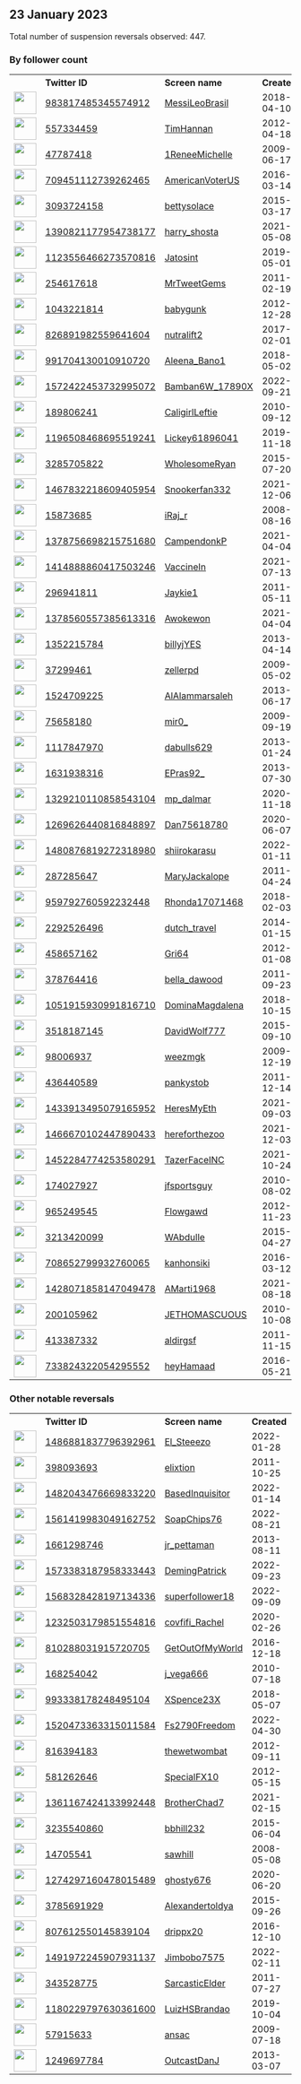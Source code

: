 
## 23 January 2023
Total number of suspension reversals observed: 447.

### By follower count
<table><tr><th></th><th align="left">Twitter ID</th><th align="left">Screen name</th>
<th align="left">Created</th><th align="left">Status</th><th align="left">Suspended</th><th align="left">Followers</th>
<tr><td><a href="https://pbs.twimg.com/profile_images/1609885524432490499/7IbpWkRw_normal.jpg"><img src="https://pbs.twimg.com/profile_images/1609885524432490499/7IbpWkRw_normal.jpg" width="40px" height="40px" align="center"/></a></td><td><a href="https://twitter.com/intent/user?user_id=983817485345574912">983817485345574912</a></td><td><a href="https://twitter.com/MessiLeoBrasil">MessiLeoBrasil</a></td><td>2018-04-10</td><td align="center"></td><td>2023-01-18</td><td>154210</td></tr>
<tr><td><a href="https://pbs.twimg.com/profile_images/1630630808246517760/OZ96_vAZ_normal.jpg"><img src="https://pbs.twimg.com/profile_images/1630630808246517760/OZ96_vAZ_normal.jpg" width="40px" height="40px" align="center"/></a></td><td><a href="https://twitter.com/intent/user?user_id=557334459">557334459</a></td><td><a href="https://twitter.com/TimHannan">TimHannan</a></td><td>2012-04-18</td><td align="center"></td><td>2022-12-29</td><td>99006</td></tr>
<tr><td><a href="https://pbs.twimg.com/profile_images/1620583912173977601/4nbjJaDO_normal.jpg"><img src="https://pbs.twimg.com/profile_images/1620583912173977601/4nbjJaDO_normal.jpg" width="40px" height="40px" align="center"/></a></td><td><a href="https://twitter.com/intent/user?user_id=47787418">47787418</a></td><td><a href="https://twitter.com/1ReneeMichelle">1ReneeMichelle</a></td><td>2009-06-17</td><td align="center"></td><td>2022-11-15</td><td>57362</td></tr>
<tr><td><a href="https://pbs.twimg.com/profile_images/1618259640785174530/EVe6wSZH_normal.jpg"><img src="https://pbs.twimg.com/profile_images/1618259640785174530/EVe6wSZH_normal.jpg" width="40px" height="40px" align="center"/></a></td><td><a href="https://twitter.com/intent/user?user_id=709451112739262465">709451112739262465</a></td><td><a href="https://twitter.com/AmericanVoterUS">AmericanVoterUS</a></td><td>2016-03-14</td><td align="center"></td><td></td><td>37227</td></tr>
<tr><td><a href="https://pbs.twimg.com/profile_images/1636441903175716865/X93PeKFD_normal.jpg"><img src="https://pbs.twimg.com/profile_images/1636441903175716865/X93PeKFD_normal.jpg" width="40px" height="40px" align="center"/></a></td><td><a href="https://twitter.com/intent/user?user_id=3093724158">3093724158</a></td><td><a href="https://twitter.com/bettysolace">bettysolace</a></td><td>2015-03-17</td><td align="center"></td><td>2022-09-16</td><td>34450</td></tr>
<tr><td><a href="https://pbs.twimg.com/profile_images/1629373990799302656/3vT4QMp0_normal.jpg"><img src="https://pbs.twimg.com/profile_images/1629373990799302656/3vT4QMp0_normal.jpg" width="40px" height="40px" align="center"/></a></td><td><a href="https://twitter.com/intent/user?user_id=1390821177954738177">1390821177954738177</a></td><td><a href="https://twitter.com/harry_shosta">harry_shosta</a></td><td>2021-05-08</td><td align="center"></td><td>2023-01-18</td><td>33870</td></tr>
<tr><td><a href="https://pbs.twimg.com/profile_images/1626053654695518210/29qc9ALy_normal.jpg"><img src="https://pbs.twimg.com/profile_images/1626053654695518210/29qc9ALy_normal.jpg" width="40px" height="40px" align="center"/></a></td><td><a href="https://twitter.com/intent/user?user_id=1123556466273570816">1123556466273570816</a></td><td><a href="https://twitter.com/Jatosint">Jatosint</a></td><td>2019-05-01</td><td align="center"></td><td>2022-12-31</td><td>21435</td></tr>
<tr><td><a href="https://pbs.twimg.com/profile_images/1619393716208431107/rt9Pq5v9_normal.jpg"><img src="https://pbs.twimg.com/profile_images/1619393716208431107/rt9Pq5v9_normal.jpg" width="40px" height="40px" align="center"/></a></td><td><a href="https://twitter.com/intent/user?user_id=254617618">254617618</a></td><td><a href="https://twitter.com/MrTweetGems">MrTweetGems</a></td><td>2011-02-19</td><td align="center"></td><td>2023-01-10</td><td>17937</td></tr>
<tr><td><a href="https://pbs.twimg.com/profile_images/1602897132914024448/mu__y59z_normal.jpg"><img src="https://pbs.twimg.com/profile_images/1602897132914024448/mu__y59z_normal.jpg" width="40px" height="40px" align="center"/></a></td><td><a href="https://twitter.com/intent/user?user_id=1043221814">1043221814</a></td><td><a href="https://twitter.com/babygunk">babygunk</a></td><td>2012-12-28</td><td align="center"></td><td>2023-01-12</td><td>14930</td></tr>
<tr><td><a href="https://pbs.twimg.com/profile_images/854656098627977221/FsWQXl4j_normal.jpg"><img src="https://pbs.twimg.com/profile_images/854656098627977221/FsWQXl4j_normal.jpg" width="40px" height="40px" align="center"/></a></td><td><a href="https://twitter.com/intent/user?user_id=826891982559641604">826891982559641604</a></td><td><a href="https://twitter.com/nutralift2">nutralift2</a></td><td>2017-02-01</td><td align="center"></td><td>2023-01-18</td><td>13080</td></tr>
<tr><td><a href="https://pbs.twimg.com/profile_images/1591761113137528834/k7QDLAlM_normal.jpg"><img src="https://pbs.twimg.com/profile_images/1591761113137528834/k7QDLAlM_normal.jpg" width="40px" height="40px" align="center"/></a></td><td><a href="https://twitter.com/intent/user?user_id=991704130010910720">991704130010910720</a></td><td><a href="https://twitter.com/Aleena_Bano1">Aleena_Bano1</a></td><td>2018-05-02</td><td align="center"></td><td>2023-01-18</td><td>12637</td></tr>
<tr><td><a href="https://pbs.twimg.com/profile_images/1604988947997655040/yrK7-oez_normal.jpg"><img src="https://pbs.twimg.com/profile_images/1604988947997655040/yrK7-oez_normal.jpg" width="40px" height="40px" align="center"/></a></td><td><a href="https://twitter.com/intent/user?user_id=1572422453732995072">1572422453732995072</a></td><td><a href="https://twitter.com/Bamban6W_17890X">Bamban6W_17890X</a></td><td>2022-09-21</td><td align="center"></td><td>2023-01-16</td><td>12143</td></tr>
<tr><td><a href="https://pbs.twimg.com/profile_images/927972058297802752/OwtQKvqg_normal.jpg"><img src="https://pbs.twimg.com/profile_images/927972058297802752/OwtQKvqg_normal.jpg" width="40px" height="40px" align="center"/></a></td><td><a href="https://twitter.com/intent/user?user_id=189806241">189806241</a></td><td><a href="https://twitter.com/CaligirlLeftie">CaligirlLeftie</a></td><td>2010-09-12</td><td align="center"></td><td>2022-06-13</td><td>11872</td></tr>
<tr><td><a href="https://pbs.twimg.com/profile_images/1530752252494761984/IXzyRHOV_normal.jpg"><img src="https://pbs.twimg.com/profile_images/1530752252494761984/IXzyRHOV_normal.jpg" width="40px" height="40px" align="center"/></a></td><td><a href="https://twitter.com/intent/user?user_id=1196508468695519241">1196508468695519241</a></td><td><a href="https://twitter.com/Lickey61896041">Lickey61896041</a></td><td>2019-11-18</td><td align="center"></td><td>2023-01-18</td><td>9932</td></tr>
<tr><td><a href="https://pbs.twimg.com/profile_images/1528557809318625282/OVxRumSx_normal.jpg"><img src="https://pbs.twimg.com/profile_images/1528557809318625282/OVxRumSx_normal.jpg" width="40px" height="40px" align="center"/></a></td><td><a href="https://twitter.com/intent/user?user_id=3285705822">3285705822</a></td><td><a href="https://twitter.com/WholesomeRyan">WholesomeRyan</a></td><td>2015-07-20</td><td align="center">🔒</td><td>2022-10-28</td><td>9026</td></tr>
<tr><td><a href="https://pbs.twimg.com/profile_images/1570533323813916672/i4XlVNR__normal.jpg"><img src="https://pbs.twimg.com/profile_images/1570533323813916672/i4XlVNR__normal.jpg" width="40px" height="40px" align="center"/></a></td><td><a href="https://twitter.com/intent/user?user_id=1467832218609405954">1467832218609405954</a></td><td><a href="https://twitter.com/Snookerfan332">Snookerfan332</a></td><td>2021-12-06</td><td align="center"></td><td>2022-11-28</td><td>9022</td></tr>
<tr><td><a href="https://pbs.twimg.com/profile_images/1557178312245489664/ckF4jUwt_normal.jpg"><img src="https://pbs.twimg.com/profile_images/1557178312245489664/ckF4jUwt_normal.jpg" width="40px" height="40px" align="center"/></a></td><td><a href="https://twitter.com/intent/user?user_id=15873685">15873685</a></td><td><a href="https://twitter.com/iRaj_r">iRaj_r</a></td><td>2008-08-16</td><td align="center"></td><td>2023-01-18</td><td>8987</td></tr>
<tr><td><a href="https://pbs.twimg.com/profile_images/1635379580079882240/8T_Ij4zi_normal.jpg"><img src="https://pbs.twimg.com/profile_images/1635379580079882240/8T_Ij4zi_normal.jpg" width="40px" height="40px" align="center"/></a></td><td><a href="https://twitter.com/intent/user?user_id=1378756698215751680">1378756698215751680</a></td><td><a href="https://twitter.com/CampendonkP">CampendonkP</a></td><td>2021-04-04</td><td align="center"></td><td>2023-01-14</td><td>7256</td></tr>
<tr><td><a href="https://pbs.twimg.com/profile_images/1469044233034162178/FSGTcbZP_normal.jpg"><img src="https://pbs.twimg.com/profile_images/1469044233034162178/FSGTcbZP_normal.jpg" width="40px" height="40px" align="center"/></a></td><td><a href="https://twitter.com/intent/user?user_id=1414888860417503246">1414888860417503246</a></td><td><a href="https://twitter.com/VaccineIn">VaccineIn</a></td><td>2021-07-13</td><td align="center"></td><td>2022-10-29</td><td>7072</td></tr>
<tr><td><a href="https://pbs.twimg.com/profile_images/621036861876736000/sLZGNbTQ_normal.jpg"><img src="https://pbs.twimg.com/profile_images/621036861876736000/sLZGNbTQ_normal.jpg" width="40px" height="40px" align="center"/></a></td><td><a href="https://twitter.com/intent/user?user_id=296941811">296941811</a></td><td><a href="https://twitter.com/Jaykie1">Jaykie1</a></td><td>2011-05-11</td><td align="center"></td><td>2023-01-15</td><td>6993</td></tr>
<tr><td><a href="https://pbs.twimg.com/profile_images/1626338054439944193/mW1n8dCN_normal.png"><img src="https://pbs.twimg.com/profile_images/1626338054439944193/mW1n8dCN_normal.png" width="40px" height="40px" align="center"/></a></td><td><a href="https://twitter.com/intent/user?user_id=1378560557385613316">1378560557385613316</a></td><td><a href="https://twitter.com/Awokewon">Awokewon</a></td><td>2021-04-04</td><td align="center"></td><td>2023-01-18</td><td>6569</td></tr>
<tr><td><a href="https://pbs.twimg.com/profile_images/631853417875374080/MNhJ18lM_normal.png"><img src="https://pbs.twimg.com/profile_images/631853417875374080/MNhJ18lM_normal.png" width="40px" height="40px" align="center"/></a></td><td><a href="https://twitter.com/intent/user?user_id=1352215784">1352215784</a></td><td><a href="https://twitter.com/billyjYES">billyjYES</a></td><td>2013-04-14</td><td align="center"></td><td></td><td>5965</td></tr>
<tr><td><a href="https://pbs.twimg.com/profile_images/1378495681657180160/7a6SVzvB_normal.jpg"><img src="https://pbs.twimg.com/profile_images/1378495681657180160/7a6SVzvB_normal.jpg" width="40px" height="40px" align="center"/></a></td><td><a href="https://twitter.com/intent/user?user_id=37299461">37299461</a></td><td><a href="https://twitter.com/zellerpd">zellerpd</a></td><td>2009-05-02</td><td align="center"></td><td>2023-01-04</td><td>5890</td></tr>
<tr><td><a href="https://pbs.twimg.com/profile_images/1628363681036640256/9t4fCQ08_normal.jpg"><img src="https://pbs.twimg.com/profile_images/1628363681036640256/9t4fCQ08_normal.jpg" width="40px" height="40px" align="center"/></a></td><td><a href="https://twitter.com/intent/user?user_id=1524709225">1524709225</a></td><td><a href="https://twitter.com/AlAlammarsaleh">AlAlammarsaleh</a></td><td>2013-06-17</td><td align="center"></td><td>2023-01-10</td><td>5506</td></tr>
<tr><td><a href="https://pbs.twimg.com/profile_images/1397784541410992130/zOw9Pzwd_normal.jpg"><img src="https://pbs.twimg.com/profile_images/1397784541410992130/zOw9Pzwd_normal.jpg" width="40px" height="40px" align="center"/></a></td><td><a href="https://twitter.com/intent/user?user_id=75658180">75658180</a></td><td><a href="https://twitter.com/mir0_">mir0_</a></td><td>2009-09-19</td><td align="center"></td><td>2023-01-18</td><td>5383</td></tr>
<tr><td><a href="https://pbs.twimg.com/profile_images/1520245048612433920/P_cVXcaK_normal.jpg"><img src="https://pbs.twimg.com/profile_images/1520245048612433920/P_cVXcaK_normal.jpg" width="40px" height="40px" align="center"/></a></td><td><a href="https://twitter.com/intent/user?user_id=1117847970">1117847970</a></td><td><a href="https://twitter.com/dabulls629">dabulls629</a></td><td>2013-01-24</td><td align="center"></td><td>2023-01-12</td><td>5278</td></tr>
<tr><td><a href="https://pbs.twimg.com/profile_images/1532065535227498497/ZY__NOK0_normal.jpg"><img src="https://pbs.twimg.com/profile_images/1532065535227498497/ZY__NOK0_normal.jpg" width="40px" height="40px" align="center"/></a></td><td><a href="https://twitter.com/intent/user?user_id=1631938316">1631938316</a></td><td><a href="https://twitter.com/EPras92_">EPras92_</a></td><td>2013-07-30</td><td align="center"></td><td>2022-11-17</td><td>5169</td></tr>
<tr><td><a href="https://pbs.twimg.com/profile_images/1608681545036070913/JkyJhEb7_normal.jpg"><img src="https://pbs.twimg.com/profile_images/1608681545036070913/JkyJhEb7_normal.jpg" width="40px" height="40px" align="center"/></a></td><td><a href="https://twitter.com/intent/user?user_id=1329210110858543104">1329210110858543104</a></td><td><a href="https://twitter.com/mp_dalmar">mp_dalmar</a></td><td>2020-11-18</td><td align="center"></td><td>2023-01-15</td><td>5115</td></tr>
<tr><td><a href="https://pbs.twimg.com/profile_images/1310103037516476420/MUB-BYph_normal.jpg"><img src="https://pbs.twimg.com/profile_images/1310103037516476420/MUB-BYph_normal.jpg" width="40px" height="40px" align="center"/></a></td><td><a href="https://twitter.com/intent/user?user_id=1269626440816848897">1269626440816848897</a></td><td><a href="https://twitter.com/Dan75618780">Dan75618780</a></td><td>2020-06-07</td><td align="center">🚫</td><td>2023-01-19</td><td>5054</td></tr>
<tr><td><a href="https://pbs.twimg.com/profile_images/1631828187339452416/iiGNetRx_normal.jpg"><img src="https://pbs.twimg.com/profile_images/1631828187339452416/iiGNetRx_normal.jpg" width="40px" height="40px" align="center"/></a></td><td><a href="https://twitter.com/intent/user?user_id=1480876819272318980">1480876819272318980</a></td><td><a href="https://twitter.com/shiirokarasu">shiirokarasu</a></td><td>2022-01-11</td><td align="center"></td><td>2023-01-07</td><td>4165</td></tr>
<tr><td><a href="https://pbs.twimg.com/profile_images/1483467908953120772/-C4YXKHL_normal.jpg"><img src="https://pbs.twimg.com/profile_images/1483467908953120772/-C4YXKHL_normal.jpg" width="40px" height="40px" align="center"/></a></td><td><a href="https://twitter.com/intent/user?user_id=287285647">287285647</a></td><td><a href="https://twitter.com/MaryJackalope">MaryJackalope</a></td><td>2011-04-24</td><td align="center"></td><td>2023-01-15</td><td>4063</td></tr>
<tr><td><a href="https://pbs.twimg.com/profile_images/1542544393197977601/uiMjUc-W_normal.jpg"><img src="https://pbs.twimg.com/profile_images/1542544393197977601/uiMjUc-W_normal.jpg" width="40px" height="40px" align="center"/></a></td><td><a href="https://twitter.com/intent/user?user_id=959792760592232448">959792760592232448</a></td><td><a href="https://twitter.com/Rhonda17071468">Rhonda17071468</a></td><td>2018-02-03</td><td align="center"></td><td>2022-10-29</td><td>4049</td></tr>
<tr><td><a href="https://pbs.twimg.com/profile_images/1379425799132958733/uJ1R6gcU_normal.jpg"><img src="https://pbs.twimg.com/profile_images/1379425799132958733/uJ1R6gcU_normal.jpg" width="40px" height="40px" align="center"/></a></td><td><a href="https://twitter.com/intent/user?user_id=2292526496">2292526496</a></td><td><a href="https://twitter.com/dutch_travel">dutch_travel</a></td><td>2014-01-15</td><td align="center"></td><td>2023-01-15</td><td>3911</td></tr>
<tr><td><a href="https://pbs.twimg.com/profile_images/1618485684511055872/4yvVGRDN_normal.jpg"><img src="https://pbs.twimg.com/profile_images/1618485684511055872/4yvVGRDN_normal.jpg" width="40px" height="40px" align="center"/></a></td><td><a href="https://twitter.com/intent/user?user_id=458657162">458657162</a></td><td><a href="https://twitter.com/Gri64">Gri64</a></td><td>2012-01-08</td><td align="center"></td><td></td><td>3694</td></tr>
<tr><td><a href="https://pbs.twimg.com/profile_images/1633993579973558272/269V1xcS_normal.jpg"><img src="https://pbs.twimg.com/profile_images/1633993579973558272/269V1xcS_normal.jpg" width="40px" height="40px" align="center"/></a></td><td><a href="https://twitter.com/intent/user?user_id=378764416">378764416</a></td><td><a href="https://twitter.com/bella_dawood">bella_dawood</a></td><td>2011-09-23</td><td align="center"></td><td>2023-01-15</td><td>3439</td></tr>
<tr><td><a href="https://pbs.twimg.com/profile_images/1576941115990835200/HNMdqebj_normal.jpg"><img src="https://pbs.twimg.com/profile_images/1576941115990835200/HNMdqebj_normal.jpg" width="40px" height="40px" align="center"/></a></td><td><a href="https://twitter.com/intent/user?user_id=1051915930991816710">1051915930991816710</a></td><td><a href="https://twitter.com/DominaMagdalena">DominaMagdalena</a></td><td>2018-10-15</td><td align="center"></td><td>2023-01-17</td><td>3401</td></tr>
<tr><td><a href="https://pbs.twimg.com/profile_images/642042175237173248/UNAI88pR_normal.jpg"><img src="https://pbs.twimg.com/profile_images/642042175237173248/UNAI88pR_normal.jpg" width="40px" height="40px" align="center"/></a></td><td><a href="https://twitter.com/intent/user?user_id=3518187145">3518187145</a></td><td><a href="https://twitter.com/DavidWolf777">DavidWolf777</a></td><td>2015-09-10</td><td align="center"></td><td>2022-09-22</td><td>3190</td></tr>
<tr><td><a href="https://pbs.twimg.com/profile_images/1077551666071711744/xzpZc_WE_normal.jpg"><img src="https://pbs.twimg.com/profile_images/1077551666071711744/xzpZc_WE_normal.jpg" width="40px" height="40px" align="center"/></a></td><td><a href="https://twitter.com/intent/user?user_id=98006937">98006937</a></td><td><a href="https://twitter.com/weezmgk">weezmgk</a></td><td>2009-12-19</td><td align="center"></td><td>2022-11-02</td><td>3095</td></tr>
<tr><td><a href="https://pbs.twimg.com/profile_images/1617548500237180928/n4ESv4tV_normal.jpg"><img src="https://pbs.twimg.com/profile_images/1617548500237180928/n4ESv4tV_normal.jpg" width="40px" height="40px" align="center"/></a></td><td><a href="https://twitter.com/intent/user?user_id=436440589">436440589</a></td><td><a href="https://twitter.com/pankystob">pankystob</a></td><td>2011-12-14</td><td align="center"></td><td></td><td>3076</td></tr>
<tr><td><a href="https://pbs.twimg.com/profile_images/1631516291352915974/da-hPS9q_normal.jpg"><img src="https://pbs.twimg.com/profile_images/1631516291352915974/da-hPS9q_normal.jpg" width="40px" height="40px" align="center"/></a></td><td><a href="https://twitter.com/intent/user?user_id=1433913495079165952">1433913495079165952</a></td><td><a href="https://twitter.com/HeresMyEth">HeresMyEth</a></td><td>2021-09-03</td><td align="center"></td><td>2023-01-16</td><td>3074</td></tr>
<tr><td><a href="https://pbs.twimg.com/profile_images/1609699461713764353/ccZ3fjSh_normal.jpg"><img src="https://pbs.twimg.com/profile_images/1609699461713764353/ccZ3fjSh_normal.jpg" width="40px" height="40px" align="center"/></a></td><td><a href="https://twitter.com/intent/user?user_id=1466670102447890433">1466670102447890433</a></td><td><a href="https://twitter.com/hereforthezoo">hereforthezoo</a></td><td>2021-12-03</td><td align="center"></td><td>2023-01-17</td><td>3054</td></tr>
<tr><td><a href="https://pbs.twimg.com/profile_images/1619008000668176385/LmmzFY3q_normal.jpg"><img src="https://pbs.twimg.com/profile_images/1619008000668176385/LmmzFY3q_normal.jpg" width="40px" height="40px" align="center"/></a></td><td><a href="https://twitter.com/intent/user?user_id=1452284774253580291">1452284774253580291</a></td><td><a href="https://twitter.com/TazerFaceINC">TazerFaceINC</a></td><td>2021-10-24</td><td align="center"></td><td>2023-01-18</td><td>3015</td></tr>
<tr><td><a href="https://pbs.twimg.com/profile_images/1590738227710857216/9z2wPKwu_normal.jpg"><img src="https://pbs.twimg.com/profile_images/1590738227710857216/9z2wPKwu_normal.jpg" width="40px" height="40px" align="center"/></a></td><td><a href="https://twitter.com/intent/user?user_id=174027927">174027927</a></td><td><a href="https://twitter.com/jfsportsguy">jfsportsguy</a></td><td>2010-08-02</td><td align="center"></td><td>2023-01-18</td><td>2693</td></tr>
<tr><td><a href="https://pbs.twimg.com/profile_images/1617226558544003083/sOouRwNb_normal.jpg"><img src="https://pbs.twimg.com/profile_images/1617226558544003083/sOouRwNb_normal.jpg" width="40px" height="40px" align="center"/></a></td><td><a href="https://twitter.com/intent/user?user_id=965249545">965249545</a></td><td><a href="https://twitter.com/Flowgawd">Flowgawd</a></td><td>2012-11-23</td><td align="center">🔒</td><td>2023-01-08</td><td>2662</td></tr>
<tr><td><a href="https://pbs.twimg.com/profile_images/1202119976548753408/Pzv54m3W_normal.jpg"><img src="https://pbs.twimg.com/profile_images/1202119976548753408/Pzv54m3W_normal.jpg" width="40px" height="40px" align="center"/></a></td><td><a href="https://twitter.com/intent/user?user_id=3213420099">3213420099</a></td><td><a href="https://twitter.com/WAbdulle">WAbdulle</a></td><td>2015-04-27</td><td align="center"></td><td>2023-01-15</td><td>2577</td></tr>
<tr><td><a href="https://pbs.twimg.com/profile_images/1302265955557371904/bjzmKNBS_normal.jpg"><img src="https://pbs.twimg.com/profile_images/1302265955557371904/bjzmKNBS_normal.jpg" width="40px" height="40px" align="center"/></a></td><td><a href="https://twitter.com/intent/user?user_id=708652799932760065">708652799932760065</a></td><td><a href="https://twitter.com/kanhonsiki">kanhonsiki</a></td><td>2016-03-12</td><td align="center">🚫</td><td>2023-01-19</td><td>2479</td></tr>
<tr><td><a href="https://pbs.twimg.com/profile_images/1580271971622965252/8FmjqGwC_normal.jpg"><img src="https://pbs.twimg.com/profile_images/1580271971622965252/8FmjqGwC_normal.jpg" width="40px" height="40px" align="center"/></a></td><td><a href="https://twitter.com/intent/user?user_id=1428071858147049478">1428071858147049478</a></td><td><a href="https://twitter.com/AMarti1968">AMarti1968</a></td><td>2021-08-18</td><td align="center"></td><td>2022-12-07</td><td>2414</td></tr>
<tr><td><a href="https://pbs.twimg.com/profile_images/1570825137200439301/e_mtOyIB_normal.jpg"><img src="https://pbs.twimg.com/profile_images/1570825137200439301/e_mtOyIB_normal.jpg" width="40px" height="40px" align="center"/></a></td><td><a href="https://twitter.com/intent/user?user_id=200105962">200105962</a></td><td><a href="https://twitter.com/JETHOMASCUOUS">JETHOMASCUOUS</a></td><td>2010-10-08</td><td align="center"></td><td>2022-10-02</td><td>2401</td></tr>
<tr><td><a href="https://pbs.twimg.com/profile_images/1436005586169180162/y_a94rwW_normal.jpg"><img src="https://pbs.twimg.com/profile_images/1436005586169180162/y_a94rwW_normal.jpg" width="40px" height="40px" align="center"/></a></td><td><a href="https://twitter.com/intent/user?user_id=413387332">413387332</a></td><td><a href="https://twitter.com/aldirgsf">aldirgsf</a></td><td>2011-11-15</td><td align="center"></td><td>2022-07-03</td><td>2359</td></tr>
<tr><td><a href="https://pbs.twimg.com/profile_images/1635395486218584070/R7YcvFu6_normal.jpg"><img src="https://pbs.twimg.com/profile_images/1635395486218584070/R7YcvFu6_normal.jpg" width="40px" height="40px" align="center"/></a></td><td><a href="https://twitter.com/intent/user?user_id=733824322054295552">733824322054295552</a></td><td><a href="https://twitter.com/heyHamaad">heyHamaad</a></td><td>2016-05-21</td><td align="center"></td><td>2023-01-13</td><td>2349</td></tr>
</table>

### Other notable reversals
<table><tr><th></th><th align="left">Twitter ID</th><th align="left">Screen name</th>
<th align="left">Created</th><th align="left">Status</th><th align="left">Suspended</th><th align="left">Followers</th>
<tr><td><a href="https://pbs.twimg.com/profile_images/1629553756772892672/ZWUEEB5Q_normal.jpg"><img src="https://pbs.twimg.com/profile_images/1629553756772892672/ZWUEEB5Q_normal.jpg" width="40px" height="40px" align="center"/></a></td><td><a href="https://twitter.com/intent/user?user_id=1486881837796392961">1486881837796392961</a></td><td><a href="https://twitter.com/El_Steeezo">El_Steeezo</a></td><td>2022-01-28</td><td align="center"></td><td>2023-01-12</td><td>1069</td></tr>
<tr><td><a href="https://pbs.twimg.com/profile_images/1606438689/face_pic_normal.jpg"><img src="https://pbs.twimg.com/profile_images/1606438689/face_pic_normal.jpg" width="40px" height="40px" align="center"/></a></td><td><a href="https://twitter.com/intent/user?user_id=398093693">398093693</a></td><td><a href="https://twitter.com/elixtion">elixtion</a></td><td>2011-10-25</td><td align="center">🚫</td><td>2023-01-15</td><td>79</td></tr>
<tr><td><a href="https://pbs.twimg.com/profile_images/1492838194852806659/nCKsUfvn_normal.jpg"><img src="https://pbs.twimg.com/profile_images/1492838194852806659/nCKsUfvn_normal.jpg" width="40px" height="40px" align="center"/></a></td><td><a href="https://twitter.com/intent/user?user_id=1482043476669833220">1482043476669833220</a></td><td><a href="https://twitter.com/BasedInquisitor">BasedInquisitor</a></td><td>2022-01-14</td><td align="center"></td><td>2023-01-15</td><td>10</td></tr>
<tr><td><a href="https://pbs.twimg.com/profile_images/1569952373547622400/6KECHPan_normal.jpg"><img src="https://pbs.twimg.com/profile_images/1569952373547622400/6KECHPan_normal.jpg" width="40px" height="40px" align="center"/></a></td><td><a href="https://twitter.com/intent/user?user_id=1561419983049162752">1561419983049162752</a></td><td><a href="https://twitter.com/SoapChips76">SoapChips76</a></td><td>2022-08-21</td><td align="center"></td><td>2023-01-15</td><td>383</td></tr>
<tr><td><a href="https://pbs.twimg.com/profile_images/1524231350382903296/UYSu-Y4M_normal.jpg"><img src="https://pbs.twimg.com/profile_images/1524231350382903296/UYSu-Y4M_normal.jpg" width="40px" height="40px" align="center"/></a></td><td><a href="https://twitter.com/intent/user?user_id=1661298746">1661298746</a></td><td><a href="https://twitter.com/jr_pettaman">jr_pettaman</a></td><td>2013-08-11</td><td align="center"></td><td>2022-12-24</td><td>1051</td></tr>
<tr><td><a href="https://pbs.twimg.com/profile_images/1588598024258789376/7Hg83DuN_normal.jpg"><img src="https://pbs.twimg.com/profile_images/1588598024258789376/7Hg83DuN_normal.jpg" width="40px" height="40px" align="center"/></a></td><td><a href="https://twitter.com/intent/user?user_id=1573383187958333443">1573383187958333443</a></td><td><a href="https://twitter.com/DemingPatrick">DemingPatrick</a></td><td>2022-09-23</td><td align="center"></td><td>2022-12-16</td><td>136</td></tr>
<tr><td><a href="https://pbs.twimg.com/profile_images/1619847877752393728/-RyWYpqS_normal.jpg"><img src="https://pbs.twimg.com/profile_images/1619847877752393728/-RyWYpqS_normal.jpg" width="40px" height="40px" align="center"/></a></td><td><a href="https://twitter.com/intent/user?user_id=1568328428197134336">1568328428197134336</a></td><td><a href="https://twitter.com/superfollower18">superfollower18</a></td><td>2022-09-09</td><td align="center">🔒</td><td>2023-01-19</td><td>33</td></tr>
<tr><td><a href="https://pbs.twimg.com/profile_images/1232505779527311366/3Evv4nV2_normal.jpg"><img src="https://pbs.twimg.com/profile_images/1232505779527311366/3Evv4nV2_normal.jpg" width="40px" height="40px" align="center"/></a></td><td><a href="https://twitter.com/intent/user?user_id=1232503179851554816">1232503179851554816</a></td><td><a href="https://twitter.com/covfifi_Rachel">covfifi_Rachel</a></td><td>2020-02-26</td><td align="center"></td><td>2023-01-14</td><td>161</td></tr>
<tr><td><a href="https://pbs.twimg.com/profile_images/1232386996540264450/i5FiapvL_normal.jpg"><img src="https://pbs.twimg.com/profile_images/1232386996540264450/i5FiapvL_normal.jpg" width="40px" height="40px" align="center"/></a></td><td><a href="https://twitter.com/intent/user?user_id=810288031915720705">810288031915720705</a></td><td><a href="https://twitter.com/GetOutOfMyWorld">GetOutOfMyWorld</a></td><td>2016-12-18</td><td align="center"></td><td>2022-12-07</td><td>695</td></tr>
<tr><td><a href="https://pbs.twimg.com/profile_images/609916699668709376/-TGf72Cy_normal.jpg"><img src="https://pbs.twimg.com/profile_images/609916699668709376/-TGf72Cy_normal.jpg" width="40px" height="40px" align="center"/></a></td><td><a href="https://twitter.com/intent/user?user_id=168254042">168254042</a></td><td><a href="https://twitter.com/j_vega666">j_vega666</a></td><td>2010-07-18</td><td align="center"></td><td>2023-01-17</td><td>36</td></tr>
<tr><td><a href="https://pbs.twimg.com/profile_images/1286145390811598848/3e_43_dA_normal.jpg"><img src="https://pbs.twimg.com/profile_images/1286145390811598848/3e_43_dA_normal.jpg" width="40px" height="40px" align="center"/></a></td><td><a href="https://twitter.com/intent/user?user_id=993338178248495104">993338178248495104</a></td><td><a href="https://twitter.com/XSpence23X">XSpence23X</a></td><td>2018-05-07</td><td align="center"></td><td>2023-01-13</td><td>174</td></tr>
<tr><td><a href="https://pbs.twimg.com/profile_images/1600589580687794178/38eELN5a_normal.jpg"><img src="https://pbs.twimg.com/profile_images/1600589580687794178/38eELN5a_normal.jpg" width="40px" height="40px" align="center"/></a></td><td><a href="https://twitter.com/intent/user?user_id=1520473363315011584">1520473363315011584</a></td><td><a href="https://twitter.com/Fs2790Freedom">Fs2790Freedom</a></td><td>2022-04-30</td><td align="center"></td><td>2023-01-18</td><td>766</td></tr>
<tr><td><a href="https://pbs.twimg.com/profile_images/1590135323471876103/IFwXxyHh_normal.jpg"><img src="https://pbs.twimg.com/profile_images/1590135323471876103/IFwXxyHh_normal.jpg" width="40px" height="40px" align="center"/></a></td><td><a href="https://twitter.com/intent/user?user_id=816394183">816394183</a></td><td><a href="https://twitter.com/thewetwombat">thewetwombat</a></td><td>2012-09-11</td><td align="center"></td><td>2023-01-13</td><td>596</td></tr>
<tr><td><a href="https://pbs.twimg.com/profile_images/1617561221678481416/kyhWick5_normal.jpg"><img src="https://pbs.twimg.com/profile_images/1617561221678481416/kyhWick5_normal.jpg" width="40px" height="40px" align="center"/></a></td><td><a href="https://twitter.com/intent/user?user_id=581262646">581262646</a></td><td><a href="https://twitter.com/SpecialFX10">SpecialFX10</a></td><td>2012-05-15</td><td align="center"></td><td>2023-01-10</td><td>147</td></tr>
<tr><td><a href="https://pbs.twimg.com/profile_images/1558494402498236420/Kbxx7o0z_normal.jpg"><img src="https://pbs.twimg.com/profile_images/1558494402498236420/Kbxx7o0z_normal.jpg" width="40px" height="40px" align="center"/></a></td><td><a href="https://twitter.com/intent/user?user_id=1361167424133992448">1361167424133992448</a></td><td><a href="https://twitter.com/BrotherChad7">BrotherChad7</a></td><td>2021-02-15</td><td align="center"></td><td>2023-01-16</td><td>926</td></tr>
<tr><td><a href="https://pbs.twimg.com/profile_images/1409287188508930050/eKQUIdER_normal.jpg"><img src="https://pbs.twimg.com/profile_images/1409287188508930050/eKQUIdER_normal.jpg" width="40px" height="40px" align="center"/></a></td><td><a href="https://twitter.com/intent/user?user_id=3235540860">3235540860</a></td><td><a href="https://twitter.com/bbhill232">bbhill232</a></td><td>2015-06-04</td><td align="center"></td><td>2022-12-15</td><td>551</td></tr>
<tr><td><a href="https://pbs.twimg.com/profile_images/1548111206333837312/68gvkc-Z_normal.jpg"><img src="https://pbs.twimg.com/profile_images/1548111206333837312/68gvkc-Z_normal.jpg" width="40px" height="40px" align="center"/></a></td><td><a href="https://twitter.com/intent/user?user_id=14705541">14705541</a></td><td><a href="https://twitter.com/sawhill">sawhill</a></td><td>2008-05-08</td><td align="center"></td><td>2023-01-18</td><td>1071</td></tr>
<tr><td><a href="https://pbs.twimg.com/profile_images/1624606630515191808/GZ44qrbo_normal.jpg"><img src="https://pbs.twimg.com/profile_images/1624606630515191808/GZ44qrbo_normal.jpg" width="40px" height="40px" align="center"/></a></td><td><a href="https://twitter.com/intent/user?user_id=1274297160478015489">1274297160478015489</a></td><td><a href="https://twitter.com/ghosty676">ghosty676</a></td><td>2020-06-20</td><td align="center">🚫</td><td>2023-01-18</td><td>323</td></tr>
<tr><td><a href="https://pbs.twimg.com/profile_images/1327456888234061824/V6xhB9Px_normal.jpg"><img src="https://pbs.twimg.com/profile_images/1327456888234061824/V6xhB9Px_normal.jpg" width="40px" height="40px" align="center"/></a></td><td><a href="https://twitter.com/intent/user?user_id=3785691929">3785691929</a></td><td><a href="https://twitter.com/Alexandertoldya">Alexandertoldya</a></td><td>2015-09-26</td><td align="center"></td><td>2023-01-18</td><td>50</td></tr>
<tr><td><a href="https://pbs.twimg.com/profile_images/1625752164860559362/dsmQFHvw_normal.jpg"><img src="https://pbs.twimg.com/profile_images/1625752164860559362/dsmQFHvw_normal.jpg" width="40px" height="40px" align="center"/></a></td><td><a href="https://twitter.com/intent/user?user_id=807612550145839104">807612550145839104</a></td><td><a href="https://twitter.com/drippx20">drippx20</a></td><td>2016-12-10</td><td align="center"></td><td>2023-01-17</td><td>264</td></tr>
<tr><td><a href="https://pbs.twimg.com/profile_images/1620447205562908672/MBSWeI5E_normal.jpg"><img src="https://pbs.twimg.com/profile_images/1620447205562908672/MBSWeI5E_normal.jpg" width="40px" height="40px" align="center"/></a></td><td><a href="https://twitter.com/intent/user?user_id=1491972245907931137">1491972245907931137</a></td><td><a href="https://twitter.com/Jimbobo7575">Jimbobo7575</a></td><td>2022-02-11</td><td align="center"></td><td>2022-12-03</td><td>316</td></tr>
<tr><td><a href="https://pbs.twimg.com/profile_images/1582223523581394944/fBOxHq05_normal.jpg"><img src="https://pbs.twimg.com/profile_images/1582223523581394944/fBOxHq05_normal.jpg" width="40px" height="40px" align="center"/></a></td><td><a href="https://twitter.com/intent/user?user_id=343528775">343528775</a></td><td><a href="https://twitter.com/SarcasticElder">SarcasticElder</a></td><td>2011-07-27</td><td align="center"></td><td>2023-01-18</td><td>599</td></tr>
<tr><td><a href="https://pbs.twimg.com/profile_images/1470978957176627200/WWWMUg6N_normal.jpg"><img src="https://pbs.twimg.com/profile_images/1470978957176627200/WWWMUg6N_normal.jpg" width="40px" height="40px" align="center"/></a></td><td><a href="https://twitter.com/intent/user?user_id=1180229797630361600">1180229797630361600</a></td><td><a href="https://twitter.com/LuizHSBrandao">LuizHSBrandao</a></td><td>2019-10-04</td><td align="center"></td><td>2022-12-17</td><td>706</td></tr>
<tr><td><a href="https://pbs.twimg.com/profile_images/1283115576596893696/aPSx-zvd_normal.jpg"><img src="https://pbs.twimg.com/profile_images/1283115576596893696/aPSx-zvd_normal.jpg" width="40px" height="40px" align="center"/></a></td><td><a href="https://twitter.com/intent/user?user_id=57915633">57915633</a></td><td><a href="https://twitter.com/ansac">ansac</a></td><td>2009-07-18</td><td align="center"></td><td>2023-01-16</td><td>150</td></tr>
<tr><td><a href="https://pbs.twimg.com/profile_images/1601022399084113920/CV1H9jw5_normal.jpg"><img src="https://pbs.twimg.com/profile_images/1601022399084113920/CV1H9jw5_normal.jpg" width="40px" height="40px" align="center"/></a></td><td><a href="https://twitter.com/intent/user?user_id=1249697784">1249697784</a></td><td><a href="https://twitter.com/OutcastDanJ">OutcastDanJ</a></td><td>2013-03-07</td><td align="center"></td><td>2023-01-13</td><td>618</td></tr>
</table>

